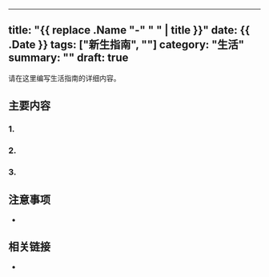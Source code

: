 <!-- archetypes/guides.md -->
---
title: "{{ replace .Name "-" " " | title }}"
date: {{ .Date }}
tags: ["新生指南", ""]
category: "生活"
summary: ""
draft: true
---

请在这里编写生活指南的详细内容。

## 主要内容

### 1. 

### 2. 

### 3. 

## 注意事项

- 

## 相关链接

- 
